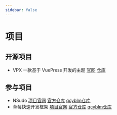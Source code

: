 ```yaml
---
sidebar: false
---
```

# 项目
## 开源项目
- VPX 一款基于 VuePress 开发的主题 [官网](https://qcyblm.gitee.io/vuepress-theme-vpx/) [仓库](https://gitee.com/qcyblm/vuepress-theme-vpx)

## 参与项目
- NSudo [项目官网](https://nsudo.m2team.org/) [官方仓库](https://github.com/m2team/NSudo/) [qcyblm仓库](https://github.com/qcyblm/NSudoOfficial/)
- 草莓快速开发框架 [项目官网](http://stdocs.shiliucrm.com/) [官方仓库](https://gitee.com/qzxc_admin/cmwd) [qcyblm仓库](https://gitee.com/qcyblm/cmwd)